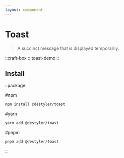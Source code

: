 ```yaml
---
layout: component
---
```


# Toast

> A succinct message that is displayed temporarily.

::craft-box
:::toast-demo
::

## Install

::package

#npm
```bash
npm install @destyler/toast
```

#yarn
```bash
yarn add @destyler/toast
```

#pnpm
```bash
pnpm add @destyler/toast
```

::
